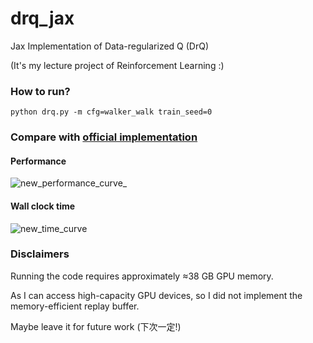 # drq_jax
Jax Implementation of Data-regularized Q (DrQ)

(It's my lecture project of Reinforcement Learning :)

### How to run?

`python drq.py -m cfg=walker_walk train_seed=0`

### Compare with [official implementation](https://github.com/denisyarats/drq)
#### Performance
![new_performance_curve_](https://github.com/mantle2048/drq_jax/assets/37854077/0f4a1c40-5b54-49cb-bffc-ec07de655c2d)

#### Wall clock time 
![new_time_curve](https://github.com/mantle2048/drq_jax/assets/37854077/f355aa2e-75a0-453e-a9a8-c084663ed86b)

### Disclaimers
Running the code requires approximately ≈38 GB GPU memory.

As I can access high-capacity GPU devices, so I did not implement the memory-efficient replay buffer.

Maybe leave it for future work (下次一定!)
